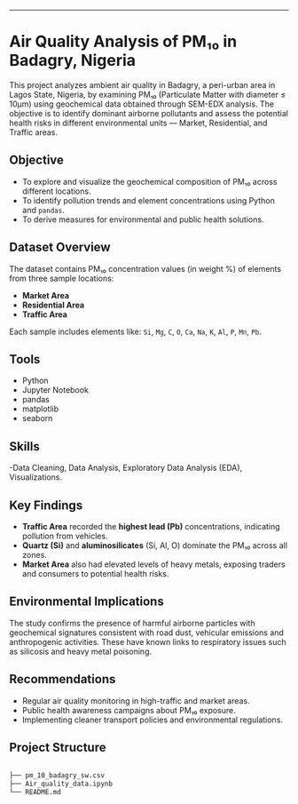 ---
# Air Quality Analysis of PM₁₀ in Badagry, Nigeria 

This project analyzes ambient air quality in Badagry, a peri-urban area in Lagos State, Nigeria, by examining PM₁₀ (Particulate Matter with diameter ≤ 10μm) using geochemical data obtained through SEM-EDX analysis. The objective is to identify dominant airborne pollutants and assess the potential health risks in different environmental units — Market, Residential, and Traffic areas.


## Objective

- To explore and visualize the geochemical composition of PM₁₀ across different locations.
- To identify pollution trends and element concentrations using Python and `pandas`.
- To derive measures for environmental and public health solutions.


##  Dataset Overview

The dataset contains PM₁₀ concentration values (in weight %) of elements from three sample locations:
- **Market Area**
- **Residential Area**
- **Traffic Area**

Each sample includes elements like:
`Si`, `Mg`, `C`, `O`, `Ca`, `Na`, `K`, `Al`, `P`, `Mn`, `Pb`.


##  Tools

- Python
- Jupyter Notebook
- pandas
- matplotlib
- seaborn


## Skills

-Data Cleaning, Data Analysis, Exploratory Data Analysis (EDA), Visualizations.


## Key Findings

- **Traffic Area** recorded the **highest lead (Pb)** concentrations, indicating pollution from vehicles.
- **Quartz (Si)** and **aluminosilicates** (Si, Al, O) dominate the PM₁₀ across all zones.
- **Market Area** also had elevated levels of heavy metals, exposing traders and consumers to potential health risks.


##  Environmental Implications

The study confirms the presence of harmful airborne particles with geochemical signatures consistent with road dust, vehicular emissions and anthropogenic activities. These have known links to respiratory issues such as silicosis and heavy metal poisoning.


##  Recommendations

- Regular air quality monitoring in high-traffic and market areas.
- Public health awareness campaigns about PM₁₀ exposure.
- Implementing cleaner transport policies and environmental regulations.



##  Project Structure

```bash

├── pm_10_badagry_sw.csv        
├── Air_quality_data.ipynb      
└── README.md                   
